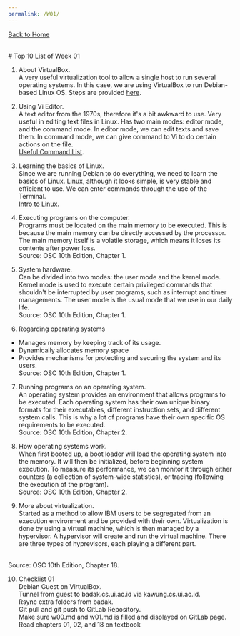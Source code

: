 ```yaml
---
permalink: /W01/
---
```

[Back to Home](../)

<br>
# Top 10 List of Week 01

1. About VirtualBox.<br>
A very useful virtualization tool to allow a single host to run several operating systems. 
In this case, we are using VirtualBox to run Debian-based Linux OS. 
Steps are provided [here](https://osp4diss.vlsm.org/).

2. Using Vi Editor.<br>
A text editor from the 1970s, therefore it's a bit awkward to use. 
Very useful in editing text files in Linux. Has two main modes: editor mode, and the command mode.
In editor mode, we can edit texts and save them. 
In command mode, we can give command to Vi to do certain actions on the file.<br>
[Useful Command List](https://www.thegeekdiary.com/basic-vi-commands-cheat-sheet/).

3. Learning the basics of Linux.<br>
Since we are running Debian to do everything, we need to learn the basics of Linux.
Linux, although it looks simple, is very stable and efficient to use.
We can enter commands through the use of the Terminal.<br>
[Intro to Linux](https://www.youtube.com/watch?v=IVquJh3DXUA&ab_channel=sakitech).

4. Executing programs on the computer.<br>
Programs must be located on the main memory to be executed.
This is because the main memory can be directly accessed by the processor.
The main memory itself is a volatile storage, which means it loses its contents after power loss. <br> Source: OSC 10th Edition, Chapter 1.

5. System hardware.<br>
Can be divided into two modes: the user mode and the kernel mode. Kernel mode is used to execute certain privileged commands that shouldn't be interrupted by user programs, such as interrupt and timer managements. The user mode is the usual mode that we use in our daily life.<br>
Source: OSC 10th Edition, Chapter 1.

6. Regarding operating systems<br>
 - Manages memory by keeping track of its usage.
 - Dynamically allocates memory space
 - Provides mechanisms for protecting and securing the system and its users.<br>
Source: OSC 10th Edition, Chapter 1.  

7. Running programs on an operating system.<br>
An operating system provides an environment that allows programs to be executed. Each operating system has their own unique binary formats for their executables, different instruction sets, and different system calls. This is why a lot of programs have their own specific OS requirements to be executed.<br>
Source: OSC 10th Edition, Chapter 2.

8. How operating systems work.<br>
When first booted up, a boot loader will load the operating system into the memory. It will then be initialized, before beginning system execution. To measure its performance, we can monitor it through either counters (a collection of system-wide statistics), or tracing (following the execution of the program).<br>
Source: OSC 10th Edition, Chapter 2.

9. More about virtualization.<br>
Started as a method to allow IBM users to be segregated from an execution environment and be provided with their own. Virtualization is done by using a virtual machine, which is then managed by a hypervisor. A hypervisor will create and run the virtual machine. There are three types of hyprevisors, each playing a different part.
<br>
Source: OSC 10th Edition, Chapter 18.

10. Checklist 01<br>
Debian Guest on VirtualBox.<br>
Tunnel from guest to badak.cs.ui.ac.id via kawung.cs.ui.ac.id. <br>
Rsync extra folders from badak.<br>
Git pull and git push to GitLab Repository. <br>
Make sure w00.md and w01.md is filled and displayed on GitLab page.<br>
Read chapters 01, 02, and 18 on textbook <br> 

